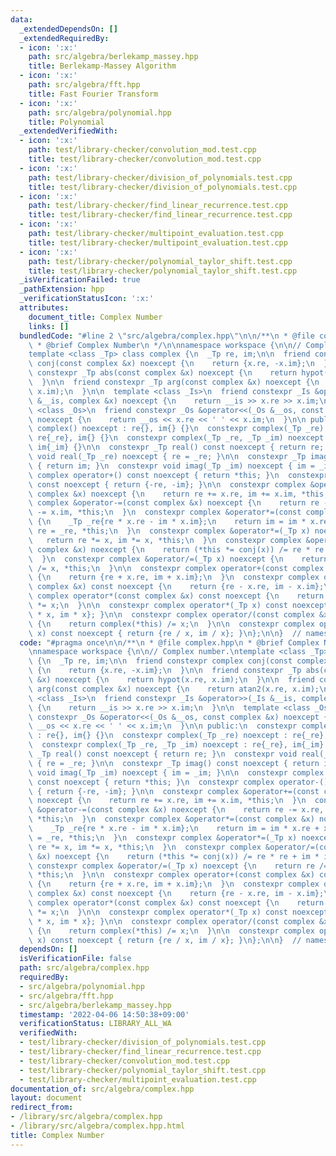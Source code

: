 ```yaml
---
data:
  _extendedDependsOn: []
  _extendedRequiredBy:
  - icon: ':x:'
    path: src/algebra/berlekamp_massey.hpp
    title: Berlekamp-Massey Algorithm
  - icon: ':x:'
    path: src/algebra/fft.hpp
    title: Fast Fourier Transform
  - icon: ':x:'
    path: src/algebra/polynomial.hpp
    title: Polynomial
  _extendedVerifiedWith:
  - icon: ':x:'
    path: test/library-checker/convolution_mod.test.cpp
    title: test/library-checker/convolution_mod.test.cpp
  - icon: ':x:'
    path: test/library-checker/division_of_polynomials.test.cpp
    title: test/library-checker/division_of_polynomials.test.cpp
  - icon: ':x:'
    path: test/library-checker/find_linear_recurrence.test.cpp
    title: test/library-checker/find_linear_recurrence.test.cpp
  - icon: ':x:'
    path: test/library-checker/multipoint_evaluation.test.cpp
    title: test/library-checker/multipoint_evaluation.test.cpp
  - icon: ':x:'
    path: test/library-checker/polynomial_taylor_shift.test.cpp
    title: test/library-checker/polynomial_taylor_shift.test.cpp
  _isVerificationFailed: true
  _pathExtension: hpp
  _verificationStatusIcon: ':x:'
  attributes:
    document_title: Complex Number
    links: []
  bundledCode: "#line 2 \"src/algebra/complex.hpp\"\n\n/**\n * @file complex.hpp\n\
    \ * @brief Complex Number\n */\n\nnamespace workspace {\n\n// Complex number.\n\
    template <class _Tp> class complex {\n  _Tp re, im;\n\n  friend constexpr complex\
    \ conj(const complex &x) noexcept {\n    return {x.re, -x.im};\n  }\n\n  friend\
    \ constexpr _Tp abs(const complex &x) noexcept {\n    return hypot(x.re, x.im);\n\
    \  }\n\n  friend constexpr _Tp arg(const complex &x) noexcept {\n    return atan2(x.re,\
    \ x.im);\n  }\n\n  template <class _Is>\n  friend constexpr _Is &operator>>(_Is\
    \ &__is, complex &x) noexcept {\n    return __is >> x.re >> x.im;\n  }\n\n  template\
    \ <class _Os>\n  friend constexpr _Os &operator<<(_Os &__os, const complex &x)\
    \ noexcept {\n    return __os << x.re << ' ' << x.im;\n  }\n\n public:\n  constexpr\
    \ complex() noexcept : re{}, im{} {}\n  constexpr complex(_Tp _re) noexcept :\
    \ re{_re}, im{} {}\n  constexpr complex(_Tp _re, _Tp _im) noexcept : re{_re},\
    \ im{_im} {}\n\n  constexpr _Tp real() const noexcept { return re; }\n  constexpr\
    \ void real(_Tp _re) noexcept { re = _re; }\n\n  constexpr _Tp imag() const noexcept\
    \ { return im; }\n  constexpr void imag(_Tp _im) noexcept { im = _im; }\n\n  constexpr\
    \ complex operator+() const noexcept { return *this; }\n  constexpr complex operator-()\
    \ const noexcept { return {-re, -im}; }\n\n  constexpr complex &operator+=(const\
    \ complex &x) noexcept {\n    return re += x.re, im += x.im, *this;\n  }\n  constexpr\
    \ complex &operator-=(const complex &x) noexcept {\n    return re -= x.re, im\
    \ -= x.im, *this;\n  }\n  constexpr complex &operator*=(const complex &x) noexcept\
    \ {\n    _Tp _re{re * x.re - im * x.im};\n    return im = im * x.re + x.im * re,\
    \ re = _re, *this;\n  }\n  constexpr complex &operator*=(_Tp x) noexcept {\n \
    \   return re *= x, im *= x, *this;\n  }\n  constexpr complex &operator/=(const\
    \ complex &x) noexcept {\n    return (*this *= conj(x)) /= re * re + im * im;\n\
    \  }\n  constexpr complex &operator/=(_Tp x) noexcept {\n    return re /= x, im\
    \ /= x, *this;\n  }\n\n  constexpr complex operator+(const complex &x) const noexcept\
    \ {\n    return {re + x.re, im + x.im};\n  }\n  constexpr complex operator-(const\
    \ complex &x) const noexcept {\n    return {re - x.re, im - x.im};\n  }\n\n  constexpr\
    \ complex operator*(const complex &x) const noexcept {\n    return complex(*this)\
    \ *= x;\n  }\n\n  constexpr complex operator*(_Tp x) const noexcept { return {re\
    \ * x, im * x}; }\n\n  constexpr complex operator/(const complex &x) const noexcept\
    \ {\n    return complex(*this) /= x;\n  }\n\n  constexpr complex operator/(_Tp\
    \ x) const noexcept { return {re / x, im / x}; }\n};\n\n}  // namespace workspace\n"
  code: "#pragma once\n\n/**\n * @file complex.hpp\n * @brief Complex Number\n */\n\
    \nnamespace workspace {\n\n// Complex number.\ntemplate <class _Tp> class complex\
    \ {\n  _Tp re, im;\n\n  friend constexpr complex conj(const complex &x) noexcept\
    \ {\n    return {x.re, -x.im};\n  }\n\n  friend constexpr _Tp abs(const complex\
    \ &x) noexcept {\n    return hypot(x.re, x.im);\n  }\n\n  friend constexpr _Tp\
    \ arg(const complex &x) noexcept {\n    return atan2(x.re, x.im);\n  }\n\n  template\
    \ <class _Is>\n  friend constexpr _Is &operator>>(_Is &__is, complex &x) noexcept\
    \ {\n    return __is >> x.re >> x.im;\n  }\n\n  template <class _Os>\n  friend\
    \ constexpr _Os &operator<<(_Os &__os, const complex &x) noexcept {\n    return\
    \ __os << x.re << ' ' << x.im;\n  }\n\n public:\n  constexpr complex() noexcept\
    \ : re{}, im{} {}\n  constexpr complex(_Tp _re) noexcept : re{_re}, im{} {}\n\
    \  constexpr complex(_Tp _re, _Tp _im) noexcept : re{_re}, im{_im} {}\n\n  constexpr\
    \ _Tp real() const noexcept { return re; }\n  constexpr void real(_Tp _re) noexcept\
    \ { re = _re; }\n\n  constexpr _Tp imag() const noexcept { return im; }\n  constexpr\
    \ void imag(_Tp _im) noexcept { im = _im; }\n\n  constexpr complex operator+()\
    \ const noexcept { return *this; }\n  constexpr complex operator-() const noexcept\
    \ { return {-re, -im}; }\n\n  constexpr complex &operator+=(const complex &x)\
    \ noexcept {\n    return re += x.re, im += x.im, *this;\n  }\n  constexpr complex\
    \ &operator-=(const complex &x) noexcept {\n    return re -= x.re, im -= x.im,\
    \ *this;\n  }\n  constexpr complex &operator*=(const complex &x) noexcept {\n\
    \    _Tp _re{re * x.re - im * x.im};\n    return im = im * x.re + x.im * re, re\
    \ = _re, *this;\n  }\n  constexpr complex &operator*=(_Tp x) noexcept {\n    return\
    \ re *= x, im *= x, *this;\n  }\n  constexpr complex &operator/=(const complex\
    \ &x) noexcept {\n    return (*this *= conj(x)) /= re * re + im * im;\n  }\n \
    \ constexpr complex &operator/=(_Tp x) noexcept {\n    return re /= x, im /= x,\
    \ *this;\n  }\n\n  constexpr complex operator+(const complex &x) const noexcept\
    \ {\n    return {re + x.re, im + x.im};\n  }\n  constexpr complex operator-(const\
    \ complex &x) const noexcept {\n    return {re - x.re, im - x.im};\n  }\n\n  constexpr\
    \ complex operator*(const complex &x) const noexcept {\n    return complex(*this)\
    \ *= x;\n  }\n\n  constexpr complex operator*(_Tp x) const noexcept { return {re\
    \ * x, im * x}; }\n\n  constexpr complex operator/(const complex &x) const noexcept\
    \ {\n    return complex(*this) /= x;\n  }\n\n  constexpr complex operator/(_Tp\
    \ x) const noexcept { return {re / x, im / x}; }\n};\n\n}  // namespace workspace\n"
  dependsOn: []
  isVerificationFile: false
  path: src/algebra/complex.hpp
  requiredBy:
  - src/algebra/polynomial.hpp
  - src/algebra/fft.hpp
  - src/algebra/berlekamp_massey.hpp
  timestamp: '2022-04-06 14:50:38+09:00'
  verificationStatus: LIBRARY_ALL_WA
  verifiedWith:
  - test/library-checker/division_of_polynomials.test.cpp
  - test/library-checker/find_linear_recurrence.test.cpp
  - test/library-checker/convolution_mod.test.cpp
  - test/library-checker/polynomial_taylor_shift.test.cpp
  - test/library-checker/multipoint_evaluation.test.cpp
documentation_of: src/algebra/complex.hpp
layout: document
redirect_from:
- /library/src/algebra/complex.hpp
- /library/src/algebra/complex.hpp.html
title: Complex Number
---
```


